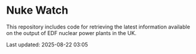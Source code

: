 # Nuke Watch

This repository includes code for retrieving the latest information available on the output of EDF nuclear power plants in the UK.

Last updated: 2025-08-22 03:05